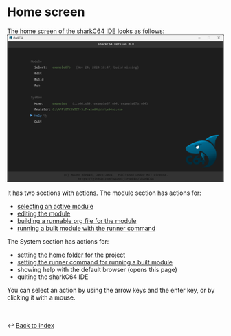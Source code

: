 # Home screen

The home screen of the sharkC64 IDE looks as follows:
![Home screen](../images/home-screen.png)

It has two sections with actions. The module section has actions for:
- [selecting an active module](selecting.md)
- [editing the module](editing.md)
- [building a runnable prg file for the module](building.md)
- [running a built module with the runner command](running.md)

The System section has actions for:
- [setting the home folder for the project](setting-home.md)
- [setting the runner command for running a built module](running.md)
- showing help with the default browser (opens this page)
- quiting the sharkC64 IDE

You can select an action by using the arrow keys and the enter key, 
or by clicking it with a mouse.

<br /><br />
:leftwards_arrow_with_hook: [Back to index](../index.md)

